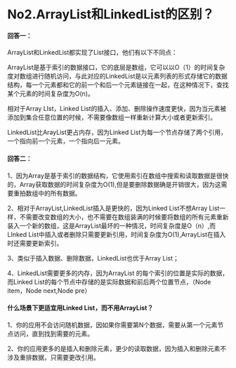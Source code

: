 # No2.ArrayList和LinkedList的区别？


<!--more-->

#### 回答一：

ArrayList和LinkedList都实现了List接口，他们有以下不同点：

ArrayList是基于索引的数据接口，它的底层是数组，它可以以O（1）的时间复杂度对数组进行随机访问，与此对应的LinkedList是以元素列表的形式存储它的数据结构，每一个元素都和它的前一个和后一个元素链接在一起，在这种情况下，查找某个元素的时间复杂度为O(n)。

相对于Array LIst，Linked List的插入、添加、删除操作速度更快，因为当元素被添加到集合任意位置的时候，不需要像数组一样重新计算大小或者更新索引。

LinkedList比ArayList更占内存，因为Linked List为每一个节点存储了两个引用，一个指向前一个元素，一个指向后一元素。

#### 回答二：

1、因为Array是基于索引的数据结构，它使用索引在数组中搜索和读取数据是很快的，Array获取数据的时间复杂度为O(1),但是要删除数据确是开销很大，因为这需要重拍数组中的所有数据。

2、相对于ArrayList,LinkedList插入是更快的，因为Linked List不想Array List一样，不需要改变数组的大小，也不需要在数组装满的时候要将数组的所有元素重新装入一个新的数组，这是ArrayList最坏的一种情况，时间复杂度是O（n）,而LInked List中插入或者删除只需要更新引用，时间复杂度为O(1),ArrayList在插入时还需要更新索引。

3、类似于插入数据、删除数据，LinkedList也优于Array List；

4、LinkedList需要更多的内存，因为ArrayList 的每个索引的位置是实际的数据，而Linked List的每个节点中存储的是实际数据和前后两个位置节点，（Node item，Node next,Node pre）

#### 什么场景下更适宜用Linked List，而不用ArrayList？

1、你的应用不会访问随机数据，因如果你需要第N个数据，需要从第一个元素节点访问，直到找到需要的元素。

2、你的应用更多的是插入和删除元素，更少的读取数据，因为插入和删除元素不涉及重排数据，只需要更改引用。
